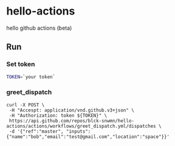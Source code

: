 # hello-actions

hello github actions (beta)

## Run

### Set token

```bash
TOKEN=`your token`
```

### greet_dispatch
```
curl -X POST \
 -H "Accespt: application/vnd.github.v3+json" \
 -H "Authorization: token ${TOKEN}" \
 https://api.github.com/repos/blck-snwmn/hello-actions/actions/workflows/greet_dispatch.yml/dispatches \
 -d '{"ref":"master", "inputs":{"name":"bob","email":"test@gmail.com","location":"space"}}'
```
